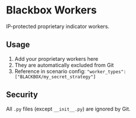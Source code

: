 # Blackbox Workers

IP-protected proprietary indicator workers.

## Usage
1. Add your proprietary workers here
2. They are automatically excluded from Git
3. Reference in scenario config: `"worker_types": ["BLACKBOX/my_secret_strategy"]`

## Security
All `.py` files (except `__init__.py`) are ignored by Git.